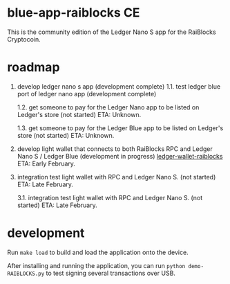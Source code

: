 # blue-app-raiblocks CE

This is the community edition of the Ledger Nano S app for the RaiBlocks Cryptocoin.

# roadmap
1. develop ledger nano s app (development complete)
    1.1. test ledger blue port of ledger nano app  (development complete)

    1.2. get someone to pay for the Ledger Nano app to be listed on Ledger's store (not started)
    ETA: Unknown.

    1.3. get someone to pay for the Ledger Blue app to be listed on Ledger's store (not started)
    ETA: Unknown.

2. develop light wallet that connects to both RaiBlocks RPC and Ledger Nano S / Ledger Blue (development in progress)
[ledger-wallet-raiblocks](https://github.com/coranos/ledger-wallet-raiblocks)
ETA: Early February.

3. integration test light wallet with RPC and Ledger Nano S. (not started)
ETA: Late February.

    3.1. integration test light wallet with RPC and Ledger Nano S. (not started)
    ETA: Late February.

# development

Run `make load` to build and load the application onto the device.

After installing and running the application, you can run `python demo-RAIBLOCKS.py` to test signing several transactions over USB.

